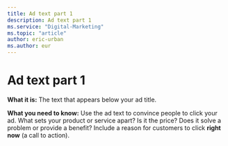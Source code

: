 ```yaml
---
title: Ad text part 1
description: Ad text part 1
ms.service: "Digital-Marketing"
ms.topic: "article"
author: eric-urban
ms.author: eur
---
```


# Ad text part 1

**What it is:**  The text that appears below your ad title.

**What you need to know:**  Use the ad text to convince people to click your ad. What sets your product or service apart? Is it the price? Does it solve a problem or provide a benefit? Include a reason for customers to click **right now** (a call to action).


